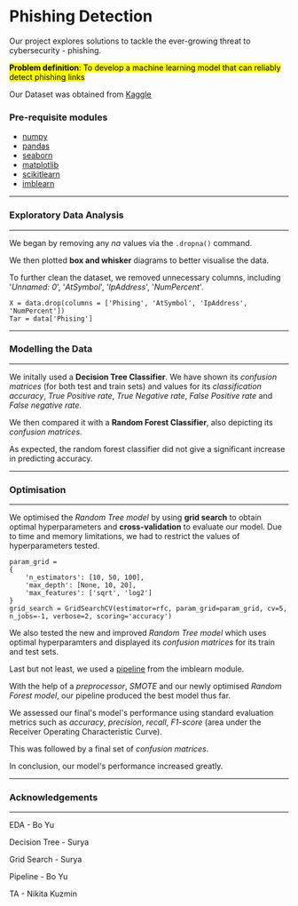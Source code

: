 # Phishing Detection #

Our project explores solutions to tackle the ever-growing threat to cybersecurity - phishing.

<mark>**Problem definition**: To develop a machine learning model that can reliably detect phishing links</mark>

Our Dataset was obtained from [Kaggle](https://www.kaggle.com/datasets/simaanjali/tes-upload)

### Pre-requisite modules 
- [numpy](numpy.org/doc) 
- [pandas](https://pandas.pydata.org/docs/)
- [seaborn](https://seaborn.pydata.org/)
- [matplotlib](https://matplotlib.org/stable/index.html)
- [scikitlearn](https://scikit-learn.org/stable/)
- [imblearn](https://imbalanced-learn.org/stable/)

---
### Exploratory Data Analysis
---
We began by removing any *na* values via the `.dropna()` command.

We then plotted **box and whisker** diagrams to better visualise the data.

To further clean the dataset, we removed unnecessary columns, including '*Unnamed: 0*', '*AtSymbol*', '*IpAddress*', '*NumPercent*'.
```
X = data.drop(columns = ['Phising', 'AtSymbol', 'IpAddress', 'NumPercent'])
Tar = data['Phising']
```


---
### Modelling the Data
---
We initally used a **Decision Tree Classifier**. We have shown its *confusion matrices* (for both test and train sets) and values for its *classification accuracy*, *True Positive rate*, *True Negative rate*, *False Positive rate* and *False negative rate*. 

We then compared it with a **Random Forest Classifier**, also depicting its *confusion matrices*.

As expected, the random forest classifier did not give a significant increase in predicting accuracy.  

---
### Optimisation
---
We optimised the *Random Tree model* by using **grid search** to obtain optimal hyperparameters and **cross-validation** to evaluate our model. Due to time and memory limitations, we had to restrict the values of hyperparameters tested.

```
param_grid =
{
    'n_estimators': [10, 50, 100],
    'max_depth': [None, 10, 20],
    'max_features': ['sqrt', 'log2']
}
grid_search = GridSearchCV(estimator=rfc, param_grid=param_grid, cv=5, n_jobs=-1, verbose=2, scoring='accuracy')
```
We also tested the new and improved *Random Tree model* which uses optimal hyperparamters and displayed its *confusion matrices* for its train and test sets.

Last but not least, we used a [pipeline](https://imbalanced-learn.org/stable/references/generated/imblearn.pipeline.Pipeline.html) from the imblearn module.

With the help of a *preprocessor*, *SMOTE* and our newly optimised *Random Forest model*, our pipeline produced the best model thus far.

We assessed our final's model's performance using standard evaluation metrics such as *accuracy*, *precision*, *recall*, *F1-score* (area under the Receiver Operating Characteristic Curve).  

This was followed by a final set of *confusion matrices*.

In conclusion, our model's performance increased greatly.

---
### Acknowledgements
---
EDA - Bo Yu

Decision Tree - Surya

Grid Search - Surya

Pipeline - Bo Yu

TA - Nikita Kuzmin














